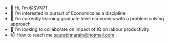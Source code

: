 - 👋 Hi, I’m @SVN71
- 👀 I’m interested in pursuit of Economics as a discipline
- 🌱 I’m currently learning graduate level economics with a problem solving approach
- 💞️ I’m looking to collaborate on impact of IQ on labour productivity
- 📫 How to reach me saurabhnarain@hotmail.com

<!---
SVN71/SVN71 is a ✨ special ✨ repository because its `README.md` (this file) appears on your GitHub profile.
You can click the Preview link to take a look at your changes.
--->
